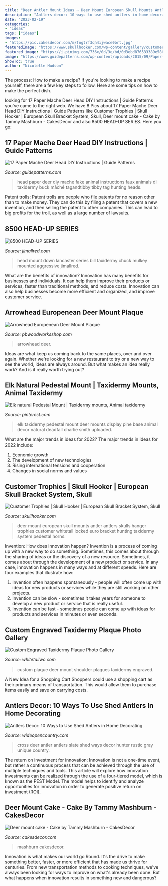 ```yaml
---
title: "Deer Antler Mount Ideas ~ Deer Mount European Skull Mounts Antler Antlers Skulls Hanger Trophies Customer Whitetail Locked Euro Bracket Hunting Taxidermy System Pedestal Horns"
description: "Antlers decor: 10 ways to use shed antlers in home decorating"
date: "2023-02-19"
categories:
- "ideas"
tags: ["ideas"]
images:
- "https://pic.cakesdecor.com/m/fngtrf3qh4ijwace0brt.jpg"
featuredImage: "https://www.skullhooker.com/wp-content/gallery/customer-trophies/locked-up.jpeg"
featured_image: "https://i.pinimg.com/736x/0d/3e/bd/0d3ebd876533389e586203bc3285e5d7--taxidermy-elk.jpg"
image: "https://www.guidepatterns.com/wp-content/uploads/2015/09/Paper-Mache-Fake-Deer-Head.jpg"
ShowToc: true
author: "Nicolette Hudson"
---
```



The process: How to make a recipe?
If you're looking to make a recipe yourself, there are a few key steps to follow. Here are some tips on how to make the perfect dish.

	

		
looking for 17 Paper Mache Deer Head DIY Instructions | Guide Patterns you've came to the right web. We have 8 Pics about 17 Paper Mache Deer Head DIY Instructions | Guide Patterns like Customer Trophies | Skull Hooker | European Skull Bracket System, Skull, Deer mount cake - Cake by Tammy Mashburn - CakesDecor and also 8500 HEAD-UP SERIES. Here you go:
		
    
## 17 Paper Mache Deer Head DIY Instructions | Guide Patterns

<img loading=lazy src="https://www.guidepatterns.com/wp-content/uploads/2015/09/Paper-Mache-Fake-Deer-Head.jpg" onerror="this.onerror=null;this.src='https://tse3.mm.bing.net/th?id=OIP.YBzMtaE6u9CuwhB454gwYAHaKX&amp;pid=15.1';" alt="17 Paper Mache Deer Head DIY Instructions | Guide Patterns">

_Source: guidepatterns.com_

>head paper deer diy mache fake animal instructions faux animals di taxidermy buck mâché tagandtibby tibby tag hunting heads. 

	

Patent trolls:
Patent trolls are people who file patents for no reason other than to make money. They can do this by filing a patent that covers a new invention, and then selling the patent to other companies. This can lead to big profits for the troll, as well as a large number of lawsuits.

    
## 8500 HEAD-UP SERIES

<img loading=lazy src="https://jimallred.com/wp-content/uploads/2016/08/lancaster-8541hd-5-576x1024.jpg" onerror="this.onerror=null;this.src='https://tse4.mm.bing.net/th?id=OIP.HpE2Bp2KefOj60BVjELXGwHaNK&amp;pid=15.1';" alt="8500 HEAD-UP SERIES">

_Source: jimallred.com_

>head mount down lancaster series bill taxidermy chuck mulkey mounted aggressive jimallred. 

	

What are the benefits of innovation?
Innovation has many benefits for businesses and individuals. It can help them improve their products or services, faster than traditional methods, and reduce costs. Innovation can also help businesses become more efficient and organized, and improve customer service.

    
## Arrowhead Europenean Deer Mount Plaque

<img loading=lazy src="https://i.etsystatic.com/18096684/r/il/f19749/1604165096/il_fullxfull.1604165096_1efl.jpg" onerror="this.onerror=null;this.src='https://tse1.mm.bing.net/th?id=OIP.JG77BIgrx5RnLKWtboC_zgHaJ4&amp;pid=15.1';" alt="Arrowhead Europenean Deer Mount Plaque">

_Source: pbwoodworksshop.com_

>arrowhead deer. 

	

Ideas are what keep us coming back to the same places, over and over again. Whether we're looking for a new restaurant to try or a new way to see the world, ideas are always around. But what makes an idea really work? And is it really worth trying out?

    
## Elk Natural Pedestal Mount | Taxidermy Mounts, Animal Taxidermy

<img loading=lazy src="https://i.pinimg.com/736x/0d/3e/bd/0d3ebd876533389e586203bc3285e5d7--taxidermy-elk.jpg" onerror="this.onerror=null;this.src='https://tse3.mm.bing.net/th?id=OIP.ndMjHr1f6gJQwPKeZtusHgHaNK&amp;pid=15.1';" alt="Elk natural Pedestal Mount | Taxidermy mounts, Animal taxidermy">

_Source: pinterest.com_

>elk taxidermy pedestal mount deer mounts display pine base animal decor natural deadfall charlie smith uploaded. 

	

What are the major trends in ideas for 2022?
The major trends in ideas for 2022 include: 
1. Economic growth 
2. The development of new technologies 
3. Rising international tensions and cooperation 
4. Changes in social norms and values 

    
## Customer Trophies | Skull Hooker | European Skull Bracket System, Skull

<img loading=lazy src="https://www.skullhooker.com/wp-content/gallery/customer-trophies/locked-up.jpeg" onerror="this.onerror=null;this.src='https://tse1.mm.bing.net/th?id=OIP.frtkZv4eEVrUgg4NmUKvyQAAAA&amp;pid=15.1';" alt="Customer Trophies | Skull Hooker | European Skull Bracket System, Skull">

_Source: skullhooker.com_

>deer mount european skull mounts antler antlers skulls hanger trophies customer whitetail locked euro bracket hunting taxidermy system pedestal horns. 

	

Invention: How does innovation happen?
Invention is a process of coming up with a new way to do something. Sometimes, this comes about through the sharing of ideas or the discovery of a new resource. Sometimes, it comes about through the development of a new product or service.
In any case, innovation happens in many ways and at different speeds. Here are four examples that illustrate how: 

1) Invention often happens spontaneously - people will often come up with ideas for new products or services while they are still working on other projects. 
2) Invention can be slow - sometimes it takes years for someone to develop a new product or service that is really useful. 
3) Invention can be fast - sometimes people can come up with ideas for products and services in minutes or even seconds.

    
## Custom Engraved Taxidermy Plaque Photo Gallery

<img loading=lazy src="https://whitetailwc.warhead.com/images/rich-text/CustomShoulderMountPlaque.jpg?rs=1484767708" onerror="this.onerror=null;this.src='https://tse2.mm.bing.net/th?id=OIP.xXPfNRDIg_mtQ3h9a1Bk0gHaK9&amp;pid=15.1';" alt="Custom Engraved Taxidermy Plaque Photo Gallery">

_Source: whitetailwc.com_

>custom plaque deer mount shoulder plaques taxidermy engraved. 

	

A New Idea for a Shopping Cart
Shoppers could use a shopping cart as their primary means of transportation. This would allow them to purchase items easily and save on carrying costs.

    
## Antlers Decor: 10 Ways To Use Shed Antlers In Home Decorating

<img loading=lazy src="http://cdn0.wideopencountry.com/wp-content/uploads/2017/12/deer-cross.jpg" onerror="this.onerror=null;this.src='https://tse3.mm.bing.net/th?id=OIP.TNSgpQoD88sjtVGMk5DnKAHaNK&amp;pid=15.1';" alt="Antlers Decor: 10 Ways to Use Shed Antlers in Home Decorating">

_Source: wideopencountry.com_

>cross deer antler antlers slate shed ways decor hunter rustic gray unique country. 

	

The return on investment for innovation:
Innovation is not a one-time event, but rather a continuous process that can be achieved through the use of multiple techniques and tools. This article will explore how innovation investments can be realized through the use of a four-tiered model, which is known as the PEST Model. The model helps to identify and analyze opportunities for innovation in order to generate positive return on investment (ROI).

    
## Deer Mount Cake - Cake By Tammy Mashburn - CakesDecor

<img loading=lazy src="https://pic.cakesdecor.com/m/fngtrf3qh4ijwace0brt.jpg" onerror="this.onerror=null;this.src='https://tse2.mm.bing.net/th?id=OIP.Dksh6e53trckjRkOCYt1QQHaJ3&amp;pid=15.1';" alt="Deer mount cake - Cake by Tammy Mashburn - CakesDecor">

_Source: cakesdecor.com_

>mashburn cakesdecor. 

	

Innovation is what makes our world go Round. It's the drive to make something better, faster, or more efficient that has made us thrive for centuries. From new transportation methods to cooking techniques, we've always been looking for ways to improve on what's already been done. But what happens when innovation results in something new and dangerous?

